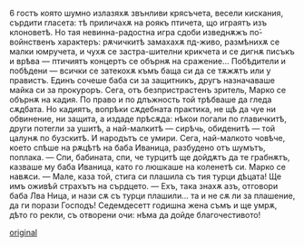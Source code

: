 ﻿6
гостъ
която шумно излазяхѫ звънливи крясъчета, весели кискания, сърдити гласета: тѣ приличахѫ на роякъ птичета, що играятъ изъ клоноветѣ. Но тая невинна-радостна игра сдоби изведнѫжъ по́-войнственъ характеръ: рѫчичкитѣ замахахѫ пд-живо, размѣнихѫ се малки юмручета, и чухѫ се застра-шителни крикчета и се дигнѫ писъкъ и врѣва — птичиятъ концертъ се обърнѫ на сражение... Побѣдители и побѣдени — всички се затекохѫ къмъ баща си да се тѫжѫтъ или у правистъ. Единъ сочеше баба си за защитникъ, другъ назначаваше майка си за прокуроръ. Сега, отъ безпристрастенъ зритель, Марко се обърнѫ на кадия. По право и по длъжность той трѣбваше да гледа сѫдбата. Но кадиятъ, вопрѣки сѫдебната практика, не щѣ да чуе ни обвинение, ни защита, а издаде прѣсѫда: нѣкои погали по главичкитѣ, други потегли за ушитѣ, а най-малкитѣ — сирѣчь, обиденитѣ — той цалунѫ по бузскитѣ.
И народътъ се умири.
Сега, най-малкото човѣче, което спѣше на рѫцѣтѣ на баба Иваница, разбудено отъ шумътъ, поплака.
— Спи, бабината, спи, че турцитѣ ще дойдѫтъ да те грабнѫтъ, казваше му баба Иваница, като го люшкаше на коленетѣ си.
Марко се навѫси.
— Мале, каза той, стига си плашила съ тия турци дѣцата! Ще имъ оживѣй страхътъ на сърдцето.
— Ехъ, така знахѫ азъ, отговори баба Лва Ница, и нази сѫ съ турци плашили... та и не сѫ ли за плашение, да ги порази Господъ! Седемдесетт годишна жена съмъ и ще умрѫ, дѣто го рекли, съ отворени очи: нѣма да дойде благочестивото!

[original](images/013.jpg)